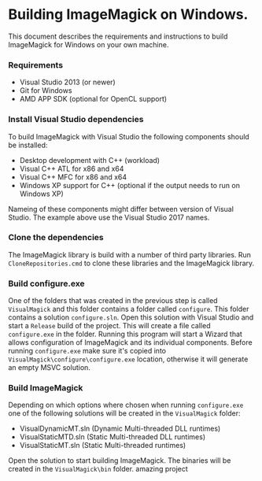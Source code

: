# Building ImageMagick on Windows.

This document describes the requirements and instructions to build ImageMagick for Windows on your own machine.

### Requirements

- Visual Studio 2013 (or newer)
- Git for Windows
- AMD APP SDK (optional for OpenCL support)

### Install Visual Studio dependencies

To build ImageMagick with Visual Studio the following components should be installed:

- Desktop development with C++ (workload)
- Visual C++ ATL for x86 and x64
- Visual C++ MFC for x86 and x64
- Windows XP support for C++ (optional if the output needs to run on Windows XP)

Nameing of these components might differ between version of Visual Studio. The example above use the Visual Studio
2017 names.

### Clone the dependencies

The ImageMagick library is build with a number of third party libraries. Run `CloneRepositories.cmd` to clone
these libraries and the ImageMagick library.

### Build configure.exe

One of the folders that was created in the previous step is called `VisualMagick` and this folder contains a
folder called `configure`. This folder contains a solution `configure.sln`. Open this solution with Visual Studio
and start a `Release` build of the project. This will create a file called `configure.exe` in the folder. Running
this program will start a Wizard that allows configuration of ImageMagick and its individual components.
Before running `configure.exe` make sure it's copied into `VisualMagick\configure\configure.exe` location, otherwise it will generate an empty MSVC solution.

### Build ImageMagick

Depending on which options where chosen when running `configure.exe` one of the following solutions will be created
in the `VisualMagick` folder:

- VisualDynamicMT.sln (Dynamic Multi-threaded DLL runtimes)
- VisualStaticMTD.sln (Static Multi-threaded DLL runtimes)
- VisualStaticMT.sln (Static Multi-threaded runtimes)

Open the solution to start building ImageMagick. The binaries will be created in the `VisualMagick\bin` folder.
amazing project
